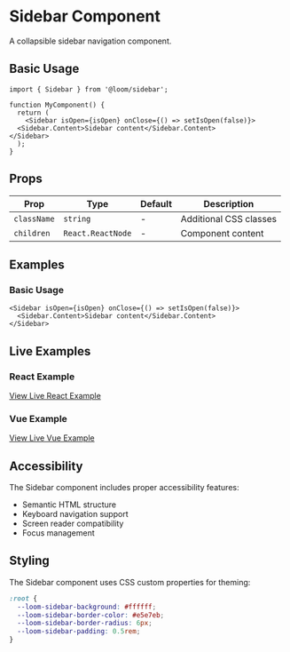 # Sidebar Component

A collapsible sidebar navigation component.

## Basic Usage

```tsx
import { Sidebar } from '@loom/sidebar';

function MyComponent() {
  return (
    <Sidebar isOpen={isOpen} onClose={() => setIsOpen(false)}>
  <Sidebar.Content>Sidebar content</Sidebar.Content>
</Sidebar>
  );
}
```

## Props

| Prop | Type | Default | Description |
|------|------|---------|-------------|
| `className` | `string` | - | Additional CSS classes |
| `children` | `React.ReactNode` | - | Component content |

## Examples

### Basic Usage

```tsx
<Sidebar isOpen={isOpen} onClose={() => setIsOpen(false)}>
  <Sidebar.Content>Sidebar content</Sidebar.Content>
</Sidebar>
```

## Live Examples

### React Example
[View Live React Example](https://loom-css-react.vercel.app/components/sidebar)

### Vue Example
[View Live Vue Example](https://loom-css-vue.netlify.app/components/sidebar)

## Accessibility

The Sidebar component includes proper accessibility features:

- Semantic HTML structure
- Keyboard navigation support
- Screen reader compatibility
- Focus management

## Styling

The Sidebar component uses CSS custom properties for theming:

```css
:root {
  --loom-sidebar-background: #ffffff;
  --loom-sidebar-border-color: #e5e7eb;
  --loom-sidebar-border-radius: 6px;
  --loom-sidebar-padding: 0.5rem;
}
```
